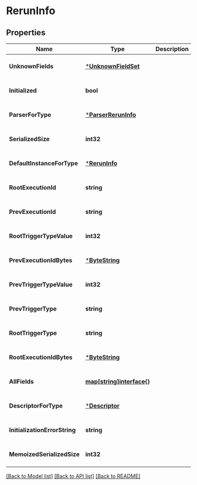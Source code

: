 # RerunInfo

## Properties
Name | Type | Description | Notes
------------ | ------------- | ------------- | -------------
**UnknownFields** | [***UnknownFieldSet**](UnknownFieldSet.md) |  | [optional] [default to null]
**Initialized** | **bool** |  | [optional] [default to null]
**ParserForType** | [***ParserRerunInfo**](ParserRerunInfo.md) |  | [optional] [default to null]
**SerializedSize** | **int32** |  | [optional] [default to null]
**DefaultInstanceForType** | [***RerunInfo**](RerunInfo.md) |  | [optional] [default to null]
**RootExecutionId** | **string** |  | [optional] [default to null]
**PrevExecutionId** | **string** |  | [optional] [default to null]
**RootTriggerTypeValue** | **int32** |  | [optional] [default to null]
**PrevExecutionIdBytes** | [***ByteString**](ByteString.md) |  | [optional] [default to null]
**PrevTriggerTypeValue** | **int32** |  | [optional] [default to null]
**PrevTriggerType** | **string** |  | [optional] [default to null]
**RootTriggerType** | **string** |  | [optional] [default to null]
**RootExecutionIdBytes** | [***ByteString**](ByteString.md) |  | [optional] [default to null]
**AllFields** | [**map[string]interface{}**](interface{}.md) |  | [optional] [default to null]
**DescriptorForType** | [***Descriptor**](Descriptor.md) |  | [optional] [default to null]
**InitializationErrorString** | **string** |  | [optional] [default to null]
**MemoizedSerializedSize** | **int32** |  | [optional] [default to null]

[[Back to Model list]](../README.md#documentation-for-models) [[Back to API list]](../README.md#documentation-for-api-endpoints) [[Back to README]](../README.md)

